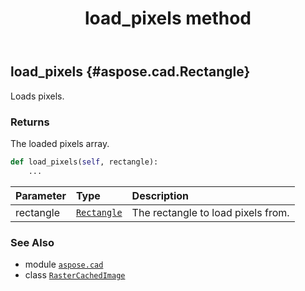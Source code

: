 ﻿---
title: load_pixels method
second_title: Aspose.CAD for Python via .NET API References
description: 
type: docs
weight: 270
url: /python-net/aspose.cad/rastercachedimage/load_pixels/
is_root: false
---

## load_pixels {#aspose.cad.Rectangle}

Loads pixels.


### Returns 


The loaded pixels array.


```python
def load_pixels(self, rectangle):
    ...
```


| Parameter | Type | Description |
| :- | :- | :- |
| rectangle | [`Rectangle`](/cad/python-net/aspose.cad/rectangle) | The rectangle to load pixels from. |



### See Also
* module [`aspose.cad`](../../)
* class [`RasterCachedImage`](/cad/python-net/aspose.cad/rastercachedimage)
